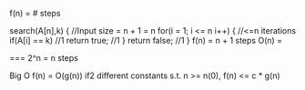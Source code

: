 f(n) = # steps

search(A[n],k) {              //Input size = n + 1 = n
    for(i = 1; i <= n i++) {  //<=n iterations
      if(A[i] == k)           //1
        return true;          //1
    }
    return false;             //1
}
f(n) = n + 1 steps
O(n) =

===
2^n = n steps

Big O
f(n) = O(g(n)) if2 different constants
s.t. n >= n(0), f(n) <= c * g(n)
